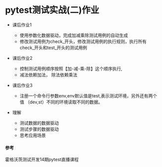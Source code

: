 pytest测试实战(二)作业
===
* 课后作业1
    * 使用参数化数据驱动，完成加减乘除测试用例的自动生成
    * 修改测试用例为check_开头，修改测试用例的执行规则，执行所有check_开头和test_开头的测试用例

* 课后作业2
    * 控制测试用例顺序按照【加-减-乘-除】这个顺序执行,
    * 减法依赖加法， 除法依赖乘法

* 课后作业3
    * 注册一个命令行参数env,env默认值是test,表示测试环境，另外还有两个值 （dev,st）不同的环境读取不同的数据。

* 理解
    * 测试数据的数据驱动
    * 测试步骤的数据驱动
    * 思考应用场景
#### 参考
霍格沃茨测试开发14期pytest直播课程